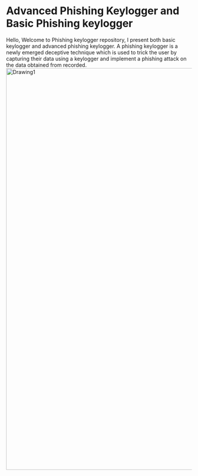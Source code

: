 # Advanced Phishing Keylogger and Basic Phishing keylogger

Hello, Welcome to Phishing keylogger repository, I present both basic keylogger and advanced phishing keylogger. A phishing keylogger is a newly emerged deceptive technique which is used to trick the user by capturing their data using a keylogger and implement a phishing attack on the data obtained from recorded. 
<img width="1087" alt="Drawing1" src="https://github.com/Subhashnara/Phishing-Keylogger/assets/144918001/5bd42fee-0e25-4643-be15-b9529b5b7dd3">

